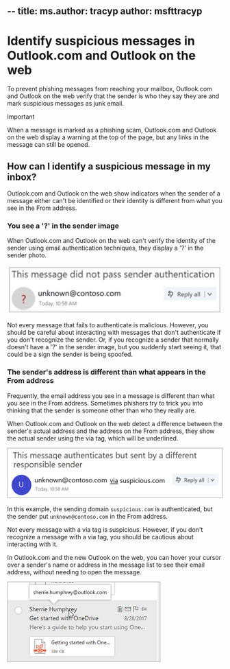 --
title:
ms.author: tracyp
author: msfttracyp
--

# Identify suspicious messages in Outlook.com and Outlook on the web

To prevent phishing messages from reaching your mailbox, Outlook.com and Outlook on the web verify that the sender is who they say they are and mark suspicious messages as junk email.

> [!IMPORTANT]
> When a message is marked as a phishing scam, Outlook.com and Outlook on the web display a warning at the top of the page, but any links in the message can still be opened.

## How can I identify a suspicious message in my inbox?

Outlook.com and Outlook on the web show indicators when the sender of a message either can't be identified or their identity is different from what you see in the From address.

### You see a '?' in the sender image

When Outlook.com and Outlook on the web can't verify the identity of the sender using email authentication techniques, they display a '?' in the sender photo.

![Message did not pass verification](media/message-did-not-pass-verification.jpg)

Not every message that fails to authenticate is malicious. However, you should be careful about interacting with messages that don't authenticate if you don't recognize the sender. Or, if you recognize a sender that normally doesn't have a '?' in the sender image, but you suddenly start seeing it, that could be a sign the sender is being spoofed.

### The sender's address is different than what appears in the From address

Frequently, the email address you see in a message is different than what you see in the From address. Sometimes phishers try to trick you into thinking that the sender is someone other than who they really are.

When Outlook.com and Outlook on the web detect a difference between the sender's actual address and the address on the From address, they show the actual sender using the via tag, which will be underlined.

![unverified sender alt text](media/unverified-sender-feature1.png)

In this example, the sending domain `suspicious.com` is authenticated, but the sender put `unknown@contoso.com` in the From address.

Not every message with a via tag is suspicious. However, if you don't recognize a message with a via tag, you should be cautious about interacting with it.

In Outlook.com and the new Outlook on the web, you can hover your cursor over a sender's name or address in the message list to see their email address, without needing to open the message.

![Get started with OneDrive](media/get-started-with-onedrive-message.png)

